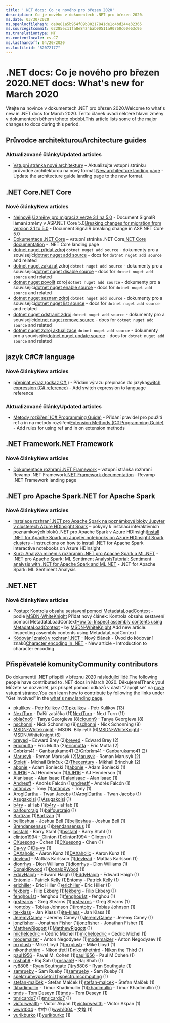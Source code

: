 ```yaml
---
title: '.NET docs: Co je nového pro březen 2020'
description: Co je nového v dokumentech .NET pro březen 2020.
ms.date: 03/30/2020
ms.openlocfilehash: de0e81a5b954f09b80217841de1c4bd244e32365
ms.sourcegitcommit: 62285ec11fa8e8424bab00511a90760c60e63c95
ms.translationtype: MT
ms.contentlocale: cs-CZ
ms.lasthandoff: 04/20/2020
ms.locfileid: "82072177"
---
```

# <a name="net-docs-whats-new-for-march-2020"></a><span data-ttu-id="0cb08-103">.NET docs: Co je nového pro březen 2020</span><span class="sxs-lookup"><span data-stu-id="0cb08-103">.NET docs: What's new for March 2020</span></span>

<span data-ttu-id="0cb08-104">Vítejte na novince v dokumentech .NET pro březen 2020.</span><span class="sxs-lookup"><span data-stu-id="0cb08-104">Welcome to what's new in .NET docs for March 2020.</span></span> <span data-ttu-id="0cb08-105">Tento článek uvádí některé hlavní změny v dokumentech během tohoto období.</span><span class="sxs-lookup"><span data-stu-id="0cb08-105">This article lists some of the major changes to docs during this period.</span></span>

## <a name="architecture-guides"></a><span data-ttu-id="0cb08-106">Průvodce architekturou</span><span class="sxs-lookup"><span data-stu-id="0cb08-106">Architecture guides</span></span>

### <a name="updated-articles"></a><span data-ttu-id="0cb08-107">Aktualizované články</span><span class="sxs-lookup"><span data-stu-id="0cb08-107">Updated articles</span></span>

- <span data-ttu-id="0cb08-108">[Vstupní stránka nové architektury](../architecture/index.yml) – Aktualizujte vstupní stránku průvodce architekturou na nový formát.</span><span class="sxs-lookup"><span data-stu-id="0cb08-108">[New architecture landing page](../architecture/index.yml) - Update the architecture guide landing page to the new format.</span></span>

## <a name="net-core"></a><span data-ttu-id="0cb08-109">.NET Core</span><span class="sxs-lookup"><span data-stu-id="0cb08-109">.NET Core</span></span>

### <a name="new-articles"></a><span data-ttu-id="0cb08-110">Nové články</span><span class="sxs-lookup"><span data-stu-id="0cb08-110">New articles</span></span>

- <span data-ttu-id="0cb08-111">[Nejnovější změny pro migraci z verze 3.1 na 5.0](../core/compatibility/3.1-5.0.md) - Document SignalR lámání změny v ASP.NET Core 5.0</span><span class="sxs-lookup"><span data-stu-id="0cb08-111">[Breaking changes for migration from version 3.1 to 5.0](../core/compatibility/3.1-5.0.md) - Document SignalR breaking change in ASP.NET Core 5.0</span></span>
- <span data-ttu-id="0cb08-112">[Dokumentace .NET Core](../core/index.yml) – vstupní stránka .NET Core</span><span class="sxs-lookup"><span data-stu-id="0cb08-112">[.NET Core documentation](../core/index.yml) - .NET Core landing page</span></span>
- <span data-ttu-id="0cb08-113">[dotnet nuget přidat zdroj](../core/tools/dotnet-nuget-add-source.md) `dotnet nuget add source` - dokumenty pro a související</span><span class="sxs-lookup"><span data-stu-id="0cb08-113">[dotnet nuget add source](../core/tools/dotnet-nuget-add-source.md) - docs for `dotnet nuget add source` and related</span></span>
- <span data-ttu-id="0cb08-114">[dotnet nuget zakázat](../core/tools/dotnet-nuget-disable-source.md) zdroj `dotnet nuget add source` - dokumenty pro a související</span><span class="sxs-lookup"><span data-stu-id="0cb08-114">[dotnet nuget disable source](../core/tools/dotnet-nuget-disable-source.md) - docs for `dotnet nuget add source` and related</span></span>
- <span data-ttu-id="0cb08-115">[dotnet nuget povolit](../core/tools/dotnet-nuget-enable-source.md) zdroj `dotnet nuget add source` - dokumenty pro a související</span><span class="sxs-lookup"><span data-stu-id="0cb08-115">[dotnet nuget enable source](../core/tools/dotnet-nuget-enable-source.md) - docs for `dotnet nuget add source` and related</span></span>
- <span data-ttu-id="0cb08-116">[dotnet nuget seznam zdroj](../core/tools/dotnet-nuget-list-source.md) `dotnet nuget add source` - dokumenty pro a související</span><span class="sxs-lookup"><span data-stu-id="0cb08-116">[dotnet nuget list source](../core/tools/dotnet-nuget-list-source.md) - docs for `dotnet nuget add source` and related</span></span>
- <span data-ttu-id="0cb08-117">[dotnet nuget odstranit zdroj](../core/tools/dotnet-nuget-remove-source.md) `dotnet nuget add source` - dokumenty pro a související</span><span class="sxs-lookup"><span data-stu-id="0cb08-117">[dotnet nuget remove source](../core/tools/dotnet-nuget-remove-source.md) - docs for `dotnet nuget add source` and related</span></span>
- <span data-ttu-id="0cb08-118">[dotnet nuget zdroj aktualizace](../core/tools/dotnet-nuget-update-source.md) `dotnet nuget add source` - dokumenty pro a související</span><span class="sxs-lookup"><span data-stu-id="0cb08-118">[dotnet nuget update source](../core/tools/dotnet-nuget-update-source.md) - docs for `dotnet nuget add source` and related</span></span>

## <a name="c-language"></a><span data-ttu-id="0cb08-119">jazyk C#</span><span class="sxs-lookup"><span data-stu-id="0cb08-119">C# language</span></span>

### <a name="new-articles"></a><span data-ttu-id="0cb08-120">Nové články</span><span class="sxs-lookup"><span data-stu-id="0cb08-120">New articles</span></span>

- <span data-ttu-id="0cb08-121">[přepínat výraz (odkaz C# )](../csharp/language-reference/operators/switch-expression.md) - Přidání výrazu přepínače do jazyka</span><span class="sxs-lookup"><span data-stu-id="0cb08-121">[switch expression (C# reference)](../csharp/language-reference/operators/switch-expression.md) - Add switch expression to language reference</span></span>

### <a name="updated-articles"></a><span data-ttu-id="0cb08-122">Aktualizované články</span><span class="sxs-lookup"><span data-stu-id="0cb08-122">Updated articles</span></span>

- <span data-ttu-id="0cb08-123">[Metody rozšíření (C# Programming Guide)](../csharp/programming-guide/classes-and-structs/extension-methods.md) - Přidání pravidel pro použití ref a in na metody rozšíření</span><span class="sxs-lookup"><span data-stu-id="0cb08-123">[Extension Methods (C# Programming Guide)](../csharp/programming-guide/classes-and-structs/extension-methods.md) - Add rules for using ref and in on extension methods</span></span>

## <a name="net-framework"></a><span data-ttu-id="0cb08-124">.NET Framework</span><span class="sxs-lookup"><span data-stu-id="0cb08-124">.NET Framework</span></span>

### <a name="new-articles"></a><span data-ttu-id="0cb08-125">Nové články</span><span class="sxs-lookup"><span data-stu-id="0cb08-125">New articles</span></span>

- <span data-ttu-id="0cb08-126">[Dokumentace rozhraní .NET Framework](../framework/index.yml) – vstupní stránka rozhraní Revamp .NET Framework</span><span class="sxs-lookup"><span data-stu-id="0cb08-126">[.NET Framework documentation](../framework/index.yml) - Revamp .NET Framework landing page</span></span>

## <a name="net-for-apache-spark"></a><span data-ttu-id="0cb08-127">.NET pro Apache Spark</span><span class="sxs-lookup"><span data-stu-id="0cb08-127">.NET for Apache Spark</span></span>

### <a name="new-articles"></a><span data-ttu-id="0cb08-128">Nové články</span><span class="sxs-lookup"><span data-stu-id="0cb08-128">New articles</span></span>

- <span data-ttu-id="0cb08-129">[Instalace rozhraní .NET pro Apache Spark na poznámkové bloky Jupyter v clusterech Azure HDInsight Spark](../spark/how-to-guides/hdinsight-notebook-installation.md) – pokyny k instalaci interaktivních poznámkových bloků .NET pro Apache Spark v Azure HDInsight</span><span class="sxs-lookup"><span data-stu-id="0cb08-129">[Install .NET for Apache Spark on Jupyter notebooks on Azure HDInsight Spark clusters](../spark/how-to-guides/hdinsight-notebook-installation.md) - Instructions on how to install .NET for Apache Spark interactive notebooks on Azure HDInsight</span></span>
- <span data-ttu-id="0cb08-130">[Kurz: Analýza mínění s rozhraním .NET pro Apache Spark a ML.NET](../spark/tutorials/ml-sentiment-analysis.md) - .NET pro Apache Spark: ML Sentiment Analysis</span><span class="sxs-lookup"><span data-stu-id="0cb08-130">[Tutorial: Sentiment analysis with .NET for Apache Spark and ML.NET](../spark/tutorials/ml-sentiment-analysis.md) - .NET for Apache Spark: ML Sentiment Analysis</span></span>

## <a name="net"></a><span data-ttu-id="0cb08-131">.NET</span><span class="sxs-lookup"><span data-stu-id="0cb08-131">.NET</span></span>

### <a name="new-articles"></a><span data-ttu-id="0cb08-132">Nové články</span><span class="sxs-lookup"><span data-stu-id="0cb08-132">New articles</span></span>

- <span data-ttu-id="0cb08-133">[Postup: Kontrola obsahu sestavení pomocí MetadataLoadContext](../standard/assembly/inspect-contents-using-metadataloadcontext.md) - podle [MSDN-WhiteKnight](https://github.com/MSDN-WhiteKnight) Přidat nový článek: Kontrola obsahu sestavení pomocí MetadataLoadContext</span><span class="sxs-lookup"><span data-stu-id="0cb08-133">[How to: Inspect assembly contents using MetadataLoadContext](../standard/assembly/inspect-contents-using-metadataloadcontext.md) - by [MSDN-WhiteKnight](https://github.com/MSDN-WhiteKnight) Add new article: Inspecting assembly contents using MetadataLoadContext</span></span>
- <span data-ttu-id="0cb08-134">[Kódování znaků v rozhraní .NET](../standard/base-types/character-encoding-introduction.md) - Nový článek - Úvod do kódování znaků</span><span class="sxs-lookup"><span data-stu-id="0cb08-134">[Character encoding in .NET](../standard/base-types/character-encoding-introduction.md) - New article - Introduction to character encoding</span></span>

## <a name="community-contributors"></a><span data-ttu-id="0cb08-135">Přispěvatelé komunity</span><span class="sxs-lookup"><span data-stu-id="0cb08-135">Community contributors</span></span>

<span data-ttu-id="0cb08-136">Do dokumentů .NET přispěli v březnu 2020 následující lidé.</span><span class="sxs-lookup"><span data-stu-id="0cb08-136">The following people have contributed to .NET docs in March 2020.</span></span> <span data-ttu-id="0cb08-137">Děkujeme!</span><span class="sxs-lookup"><span data-stu-id="0cb08-137">Thank you!</span></span> <span data-ttu-id="0cb08-138">Můžete se dozvědět, jak přispět pomocí odkazů v části "Zapojit se" na [nové vstupní stránce](index.yml).</span><span class="sxs-lookup"><span data-stu-id="0cb08-138">You can learn how to contribute by following the links under "Get involved" in the [what's new landing page](index.yml).</span></span>

- <span data-ttu-id="0cb08-139">[pkulikov](https://github.com/pkulikov) - Petr Kulikov (13)</span><span class="sxs-lookup"><span data-stu-id="0cb08-139">[pkulikov](https://github.com/pkulikov) - Petr Kulikov (13)</span></span>
- <span data-ttu-id="0cb08-140">[NextTurn](https://github.com/NextTurn) - Další zatáčka (11)</span><span class="sxs-lookup"><span data-stu-id="0cb08-140">[NextTurn](https://github.com/NextTurn) - Next Turn (11)</span></span>
- <span data-ttu-id="0cb08-141">[oblačno9](https://github.com/cloudn9) - Tanya Georgieva (8)</span><span class="sxs-lookup"><span data-stu-id="0cb08-141">[cloudn9](https://github.com/cloudn9) - Tanya Georgieva (8)</span></span>
- <span data-ttu-id="0cb08-142">[nschonni](https://github.com/nschonni) - Nick Schonning (8)</span><span class="sxs-lookup"><span data-stu-id="0cb08-142">[nschonni](https://github.com/nschonni) - Nick Schonning (8)</span></span>
- <span data-ttu-id="0cb08-143">[MSDN-Whiteknight](https://github.com/MSDN-WhiteKnight) - MSDN. Bílý rytíř (6)</span><span class="sxs-lookup"><span data-stu-id="0cb08-143">[MSDN-WhiteKnight](https://github.com/MSDN-WhiteKnight) - MSDN.WhiteKnight (6)</span></span>
- <span data-ttu-id="0cb08-144">[breyed](https://github.com/breyed) - Edward Brey (2)</span><span class="sxs-lookup"><span data-stu-id="0cb08-144">[breyed](https://github.com/breyed) - Edward Brey (2)</span></span>
- <span data-ttu-id="0cb08-145">[ericmutta](https://github.com/ericmutta) - Eric Mutta (2)</span><span class="sxs-lookup"><span data-stu-id="0cb08-145">[ericmutta](https://github.com/ericmutta) - Eric Mutta (2)</span></span>
- <span data-ttu-id="0cb08-146">[Gnbrkm41](https://github.com/Gnbrkm41) - Ganbarukamo41 (2)</span><span class="sxs-lookup"><span data-stu-id="0cb08-146">[Gnbrkm41](https://github.com/Gnbrkm41) - Ganbarukamo41 (2)</span></span>
- <span data-ttu-id="0cb08-147">[Marusyk](https://github.com/Marusyk) - Roman Marusyk (2)</span><span class="sxs-lookup"><span data-stu-id="0cb08-147">[Marusyk](https://github.com/Marusyk) - Roman Marusyk (2)</span></span>
- <span data-ttu-id="0cb08-148">[Století](https://github.com/Thecentury) - Michail Brinčuk (2)</span><span class="sxs-lookup"><span data-stu-id="0cb08-148">[Thecentury](https://github.com/Thecentury) - Mikhail Brinchuk (2)</span></span>
- <span data-ttu-id="0cb08-149">[abonie](https://github.com/abonie) - Adam Boniecki (1)</span><span class="sxs-lookup"><span data-stu-id="0cb08-149">[abonie](https://github.com/abonie) - Adam Boniecki (1)</span></span>
- <span data-ttu-id="0cb08-150">[AJH16](https://github.com/AJH16) - AJ Henderson (1)</span><span class="sxs-lookup"><span data-stu-id="0cb08-150">[AJH16](https://github.com/AJH16) - AJ Henderson (1)</span></span>
- <span data-ttu-id="0cb08-151">[Alanisaac](https://github.com/alanisaac) - Alan Isaac (1)</span><span class="sxs-lookup"><span data-stu-id="0cb08-151">[alanisaac](https://github.com/alanisaac) - Alan Isaac (1)</span></span>
- <span data-ttu-id="0cb08-152">[Andresff](https://github.com/andresff) - Andrés Falcón (1)</span><span class="sxs-lookup"><span data-stu-id="0cb08-152">[andresff](https://github.com/andresff) - Andrés Falcón (1)</span></span>
- <span data-ttu-id="0cb08-153">[antmdvs](https://github.com/antmdvs) - Tony (1)</span><span class="sxs-lookup"><span data-stu-id="0cb08-153">[antmdvs](https://github.com/antmdvs) - Tony (1)</span></span>
- <span data-ttu-id="0cb08-154">[AroglDarthu](https://github.com/AroglDarthu) - Twan Jacobs (1)</span><span class="sxs-lookup"><span data-stu-id="0cb08-154">[AroglDarthu](https://github.com/AroglDarthu) - Twan Jacobs (1)</span></span>
- <span data-ttu-id="0cb08-155">[Asugakoisi](https://github.com/Asugakoisi) (1)</span><span class="sxs-lookup"><span data-stu-id="0cb08-155">[Asugakoisi](https://github.com/Asugakoisi) (1)</span></span>
- <span data-ttu-id="0cb08-156">[b4ry](https://github.com/b4ry) - aI-Iab (1)</span><span class="sxs-lookup"><span data-stu-id="0cb08-156">[b4ry](https://github.com/b4ry) - aI-Iab (1)</span></span>
- <span data-ttu-id="0cb08-157">[balfourcraig](https://github.com/balfourcraig) (1)</span><span class="sxs-lookup"><span data-stu-id="0cb08-157">[balfourcraig](https://github.com/balfourcraig) (1)</span></span>
- <span data-ttu-id="0cb08-158">[Bartizan](https://github.com/Bartizan) (1)</span><span class="sxs-lookup"><span data-stu-id="0cb08-158">[Bartizan](https://github.com/Bartizan) (1)</span></span>
- <span data-ttu-id="0cb08-159">[belljoshua](https://github.com/belljoshua) - Joshua Bell (1)</span><span class="sxs-lookup"><span data-stu-id="0cb08-159">[belljoshua](https://github.com/belljoshua) - Joshua Bell (1)</span></span>
- <span data-ttu-id="0cb08-160">[Brendansensus](https://github.com/brendansensus) (1)</span><span class="sxs-lookup"><span data-stu-id="0cb08-160">[brendansensus](https://github.com/brendansensus) (1)</span></span>
- <span data-ttu-id="0cb08-161">[bsstahl](https://github.com/bsstahl) - Barry Stahl (1)</span><span class="sxs-lookup"><span data-stu-id="0cb08-161">[bsstahl](https://github.com/bsstahl) - Barry Stahl (1)</span></span>
- <span data-ttu-id="0cb08-162">[clinton1994](https://github.com/clinton1994) - Clinton (1)</span><span class="sxs-lookup"><span data-stu-id="0cb08-162">[clinton1994](https://github.com/clinton1994) - Clinton (1)</span></span>
- <span data-ttu-id="0cb08-163">[CXuesong](https://github.com/CXuesong) - Čchen (1)</span><span class="sxs-lookup"><span data-stu-id="0cb08-163">[CXuesong](https://github.com/CXuesong) - Chen (1)</span></span>
- <span data-ttu-id="0cb08-164">[Da-vy](https://github.com/Da-vy) (1)</span><span class="sxs-lookup"><span data-stu-id="0cb08-164">[Da-vy](https://github.com/Da-vy) (1)</span></span>
- <span data-ttu-id="0cb08-165">[DAXaholic](https://github.com/DAXaholic) - Aaron Kunz (1)</span><span class="sxs-lookup"><span data-stu-id="0cb08-165">[DAXaholic](https://github.com/DAXaholic) - Aaron Kunz (1)</span></span>
- <span data-ttu-id="0cb08-166">[devlead](https://github.com/devlead) - Mattias Karlsson (1)</span><span class="sxs-lookup"><span data-stu-id="0cb08-166">[devlead](https://github.com/devlead) - Mattias Karlsson (1)</span></span>
- <span data-ttu-id="0cb08-167">[dionrhys](https://github.com/dionrhys) - Dion Williams (1)</span><span class="sxs-lookup"><span data-stu-id="0cb08-167">[dionrhys](https://github.com/dionrhys) - Dion Williams (1)</span></span>
- <span data-ttu-id="0cb08-168">[DonaldRwood](https://github.com/DonaldRWood) (1)</span><span class="sxs-lookup"><span data-stu-id="0cb08-168">[DonaldRWood](https://github.com/DonaldRWood) (1)</span></span>
- <span data-ttu-id="0cb08-169">[EddyHaigh](https://github.com/EddyHaigh) - Edward Haigh (1)</span><span class="sxs-lookup"><span data-stu-id="0cb08-169">[EddyHaigh](https://github.com/EddyHaigh) - Edward Haigh (1)</span></span>
- <span data-ttu-id="0cb08-170">[Entomie](https://github.com/Entomy) - Patrick Kelly (1)</span><span class="sxs-lookup"><span data-stu-id="0cb08-170">[Entomy](https://github.com/Entomy) - Patrick Kelly (1)</span></span>
- <span data-ttu-id="0cb08-171">[erichiller](https://github.com/erichiller) - Eric Hiller (1)</span><span class="sxs-lookup"><span data-stu-id="0cb08-171">[erichiller](https://github.com/erichiller) - Eric Hiller (1)</span></span>
- <span data-ttu-id="0cb08-172">[fekberg](https://github.com/fekberg) - Filip Ekberg (1)</span><span class="sxs-lookup"><span data-stu-id="0cb08-172">[fekberg](https://github.com/fekberg) - Filip Ekberg (1)</span></span>
- <span data-ttu-id="0cb08-173">[fenghou1st](https://github.com/fenghou1st) - fenghou (1)</span><span class="sxs-lookup"><span data-stu-id="0cb08-173">[fenghou1st](https://github.com/fenghou1st) - fenghou (1)</span></span>
- <span data-ttu-id="0cb08-174">[grstearns](https://github.com/grstearns) - Greg Stearns (1)</span><span class="sxs-lookup"><span data-stu-id="0cb08-174">[grstearns](https://github.com/grstearns) - Greg Stearns (1)</span></span>
- <span data-ttu-id="0cb08-175">[Irontoby](https://github.com/irontoby) - Tobias Johnson (1)</span><span class="sxs-lookup"><span data-stu-id="0cb08-175">[irontoby](https://github.com/irontoby) - Tobias Johnson (1)</span></span>
- <span data-ttu-id="0cb08-176">[ite-klass](https://github.com/ite-klass) - Jan Klass (1)</span><span class="sxs-lookup"><span data-stu-id="0cb08-176">[ite-klass](https://github.com/ite-klass) - Jan Klass (1)</span></span>
- <span data-ttu-id="0cb08-177">[JeremyCaney](https://github.com/JeremyCaney) - Jeremy Caney (1)</span><span class="sxs-lookup"><span data-stu-id="0cb08-177">[JeremyCaney](https://github.com/JeremyCaney) - Jeremy Caney (1)</span></span>
- <span data-ttu-id="0cb08-178">[jonzfisher](https://github.com/jonzfisher) - Jonathan Fisher (1)</span><span class="sxs-lookup"><span data-stu-id="0cb08-178">[jonzfisher](https://github.com/jonzfisher) - Jonathan Fisher (1)</span></span>
- <span data-ttu-id="0cb08-179">[MatthewRiggott](https://github.com/MatthewRiggott) (1)</span><span class="sxs-lookup"><span data-stu-id="0cb08-179">[MatthewRiggott](https://github.com/MatthewRiggott) (1)</span></span>
- <span data-ttu-id="0cb08-180">[michelcedric](https://github.com/michelcedric) - Cédric Michel (1)</span><span class="sxs-lookup"><span data-stu-id="0cb08-180">[michelcedric](https://github.com/michelcedric) - Cédric Michel (1)</span></span>
- <span data-ttu-id="0cb08-181">[modemaizer](https://github.com/modemaizer) - Anton Negodyaev (1)</span><span class="sxs-lookup"><span data-stu-id="0cb08-181">[modemaizer](https://github.com/modemaizer) - Anton Negodyaev (1)</span></span>
- <span data-ttu-id="0cb08-182">[mxplusb](https://github.com/mxplusb) - Mike Lloyd (1)</span><span class="sxs-lookup"><span data-stu-id="0cb08-182">[mxplusb](https://github.com/mxplusb) - Mike Lloyd (1)</span></span>
- <span data-ttu-id="0cb08-183">[nikonthethird](https://github.com/nikonthethird) - Nikon třetí (1)</span><span class="sxs-lookup"><span data-stu-id="0cb08-183">[nikonthethird](https://github.com/nikonthethird) - Nikon the Third (1)</span></span>
- <span data-ttu-id="0cb08-184">[paul1956](https://github.com/paul1956) - Pavel M. Cohen (1)</span><span class="sxs-lookup"><span data-stu-id="0cb08-184">[paul1956](https://github.com/paul1956) - Paul M Cohen (1)</span></span>
- <span data-ttu-id="0cb08-185">[rnshah9](https://github.com/rnshah9) - Raj Šáh (1)</span><span class="sxs-lookup"><span data-stu-id="0cb08-185">[rnshah9](https://github.com/rnshah9) - Raj Shah (1)</span></span>
- <span data-ttu-id="0cb08-186">[ry8806](https://github.com/ry8806) - Ryan Southgate (1)</span><span class="sxs-lookup"><span data-stu-id="0cb08-186">[ry8806](https://github.com/ry8806) - Ryan Southgate (1)</span></span>
- <span data-ttu-id="0cb08-187">[samrueby](https://github.com/samrueby) - Sam Rueby (1)</span><span class="sxs-lookup"><span data-stu-id="0cb08-187">[samrueby](https://github.com/samrueby) - Sam Rueby (1)</span></span>
- <span data-ttu-id="0cb08-188">[spektrumvýpočetní (1)](https://github.com/spectrumcomputing)</span><span class="sxs-lookup"><span data-stu-id="0cb08-188">[spectrumcomputing](https://github.com/spectrumcomputing) (1)</span></span>
- <span data-ttu-id="0cb08-189">[stefan-malček](https://github.com/stefan-malcek) - Štefan Malček (1)</span><span class="sxs-lookup"><span data-stu-id="0cb08-189">[stefan-malcek](https://github.com/stefan-malcek) - Štefan Malček (1)</span></span>
- <span data-ttu-id="0cb08-190">[tkhadimullin](https://github.com/tkhadimullin) - Timur Khadimullin (1)</span><span class="sxs-lookup"><span data-stu-id="0cb08-190">[tkhadimullin](https://github.com/tkhadimullin) - Timur Khadimullin (1)</span></span>
- <span data-ttu-id="0cb08-191">[tmds](https://github.com/tmds) - Tom Deseyn (1)</span><span class="sxs-lookup"><span data-stu-id="0cb08-191">[tmds](https://github.com/tmds) - Tom Deseyn (1)</span></span>
- <span data-ttu-id="0cb08-192">[tmricardo7](https://github.com/tmricardo7) (1)</span><span class="sxs-lookup"><span data-stu-id="0cb08-192">[tmricardo7](https://github.com/tmricardo7) (1)</span></span>
- <span data-ttu-id="0cb08-193">[victorwealth](https://github.com/victorwealth) - Victor Akpan (1)</span><span class="sxs-lookup"><span data-stu-id="0cb08-193">[victorwealth](https://github.com/victorwealth) - Victor Akpan (1)</span></span>
- <span data-ttu-id="0cb08-194">[wwh1004](https://github.com/wwh1004) - 中中 (1)</span><span class="sxs-lookup"><span data-stu-id="0cb08-194">[wwh1004](https://github.com/wwh1004) - 文煌 (1)</span></span>
- <span data-ttu-id="0cb08-195">[yurikburko](https://github.com/yurikburko) (1)</span><span class="sxs-lookup"><span data-stu-id="0cb08-195">[yurikburko](https://github.com/yurikburko) (1)</span></span>

